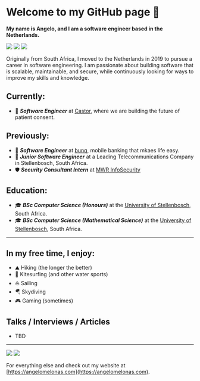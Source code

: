 # Welcome to my GitHub page 👋

**My name is Angelo, and I am a software engineer based in the Netherlands.** 

[![](https://img.shields.io/badge/-angelomelonas-blue?style=flat-square&logo=Linkedin&logoColor=white&link=https://www.linkedin.com/in/angelomelonas/)](https://www.linkedin.com/in/angelomelonas/) 
[![](https://img.shields.io/badge/-@angelomelonas-03a57a?style=flat-square&labelColor=000000&logo=Medium&link=https://medium.com/@angelomelonas)](https://medium.com/@angelomelonas)
![](https://komarev.com/ghpvc/?username=angelomelonas)

Originally from South Africa, I moved to the Netherlands in 2019 to pursue a career in software engineering. 
I am passionate about building software that is scalable, maintainable, and secure, while continuously looking for ways to improve my skills and knowledge.

## Currently:

- 🔬 **_Software Engineer_** at [Castor](https://www.castoredc.com/), where we are building the future of patient consent.

## Previously:

- 🏦 **_Software Engineer_** at [bunq](https://www.bunq.com/), mobile banking that mkaes life easy.
- 📡 **_Junior Software Engineer_** at a Leading Telecommunications Company in Stellenbosch, South Africa.
- 🛡️ **_Security Consultant Intern_** at [MWR InfoSecurity](https://www.mwrcybersec.com/)

## Education:

- 🎓 **_BSc Computer Science (Honours)_** at the [University of Stellenbosch](https://www.sun.ac.za/), South Africa.
- 🎓 **_BSc Computer Science (Mathematical Science)_** at the [University of Stellenbosch](https://www.sun.ac.za/), South Africa.

---

## In my free time, I enjoy:

- ⛰️ Hiking (the longer the better)
- 🌊 Kitesurfing (and other water sports)
- ⛵ Sailing
- 🪂 Skydiving
- 🎮 Gaming (sometimes)


## Talks / Interviews / Articles

- TBD

---

![](https://github-readme-stats.vercel.app/api?username=angelomelonas&show_icons=true&theme=vue&include_all_commits=true) 
![](https://github-readme-stats.vercel.app/api/top-langs/?username=angelomelonas&layout=compact&theme=vue&langs_count=6&hide=tsql,css)

For everything else and check out my website at [https://angelomelonas.com](https://angelomelonas.com).